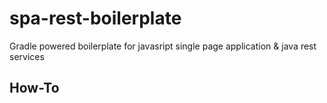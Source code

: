 # spa-rest-boilerplate
Gradle powered boilerplate for javasript single page application &amp; java rest services 

<h2>How-To</h2>

